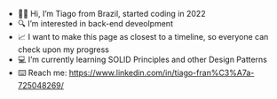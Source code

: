 - 👍🏼 Hi, I’m Tiago from Brazil, started coding in 2022
- 🔍 I’m interested in back-end deveolpment
- 📈 I want to make this page as closest to a timeline, so everyone can check upon my progress 
- 💻 I’m currently learning SOLID Principles and other Design Patterns
- ⌨️ Reach me: https://www.linkedin.com/in/tiago-fran%C3%A7a-725048269/ 

<!---
TiagusFR/TiagusFR is a ✨ special ✨ repository because its `README.md` (this file) appears on your GitHub profile.
You can click the Preview link to take a look at your changes.
--->
